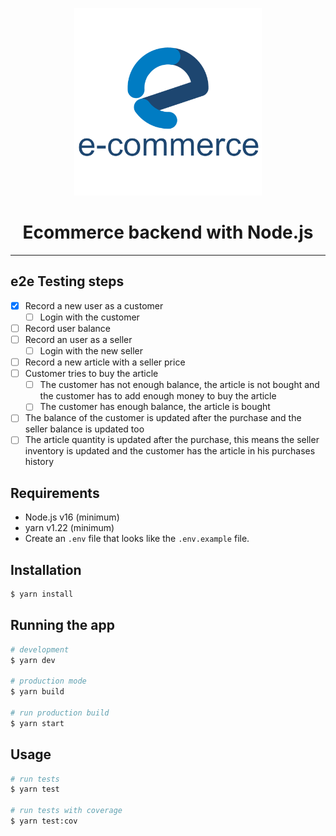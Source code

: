 <p align="center"><img src="logo.png" style="height: 300px; width: auto;" /></p>

<h1 align="center">Ecommerce backend with Node.js</h1>

<hr/>

## e2e Testing steps

- [x] Record a new user as a customer
  - [ ] Login with the customer
- [ ] Record user balance
- [ ] Record an user as a seller
  - [ ] Login with the new seller
- [ ] Record a new article with a seller price
- [ ] Customer tries to buy the article
  - [ ] The customer has not enough balance, the article is not bought and the customer has to add enough money to buy the article
  - [ ] The customer has enough balance, the article is bought
- [ ] The balance of the customer is updated after the purchase and the seller balance is updated too
- [ ] The article quantity is updated after the purchase, this means the seller inventory is updated and the customer has the article in his purchases history

## Requirements

- Node.js v16 (minimum)
- yarn v1.22 (minimum)
- Create an `.env` file that looks like the `.env.example` file.

## Installation

```bash
$ yarn install
```

## Running the app

```bash
# development
$ yarn dev

# production mode
$ yarn build

# run production build
$ yarn start
```

## Usage

```bash
# run tests
$ yarn test

# run tests with coverage
$ yarn test:cov
```
